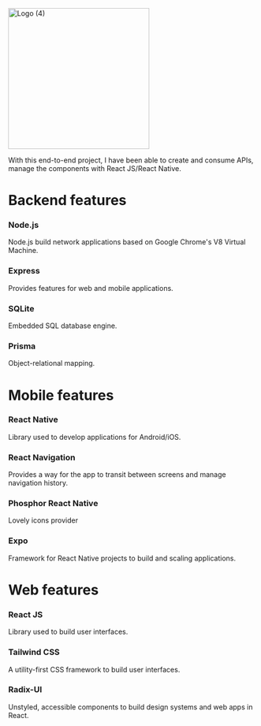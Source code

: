 <img width="286" alt="Logo (4)" src="https://user-images.githubusercontent.com/68649783/190530994-347c92d3-5e05-4dc8-8fbc-6d7c0732ebb1.png">


With this end-to-end project, I have been able to create and consume APIs, manage the components with React JS/React Native.

# Backend features

### Node.js

Node.js build network applications based on Google Chrome's V8 Virtual Machine.

### Express

Provides features for web and mobile applications.

### SQLite

Embedded SQL database engine.

### Prisma

Object-relational mapping.

# Mobile features

### React Native

Library used to develop applications for Android/iOS.

### React Navigation

Provides a way for the app to transit between screens and manage navigation history.

### Phosphor React Native

Lovely icons provider

### Expo

Framework for React Native projects to build and scaling applications.

# Web features

### React JS

Library used to build user interfaces.

### Tailwind CSS

A utility-first CSS framework to build user interfaces.

### Radix-UI

Unstyled, accessible components to build design systems and web apps in React.
